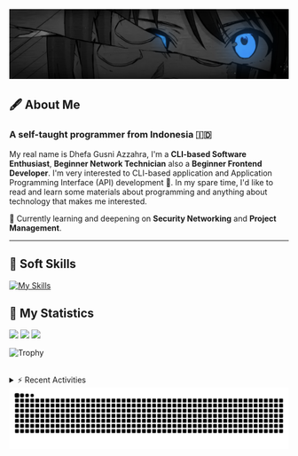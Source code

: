<!-- Header Badges -->
<!--
[![Profile Views](https://komarev.com/ghpvc/?username=mitsuki31&color=blue&label=PROFILE+VIEWS)](https://github.com/mitsuki31)

[![Follow](https://img.shields.io/twitter/url?url=https%3A%2F%2Ftwitter.com%2Fryuumitsuki31)](https://twitter.com/ryuumitsuki31)
-->

<!-- Header Banner -->
<!--
  ==========================  [ COPYRIGHT NOTICE ]  =========================
  - The header image was edited by me, but I do not own any copyright for the source image.
  - All copyrights are owned by their respective owners.
  - 
  - Character Name: 井芹 仁菜 / Nina Iseri (from Girls Band Cry「ガールズバンドクライ」anime)
  ===============================================================
-->
<img id="headerBanner" src="./images/headerBanner.png" height="auto"/>

## 🖋️ About Me
### A self-taught programmer from **Indonesia** 🇮🇩
My real name is Dhefa Gusni Azzahra, I'm a **CLI-based Software Enthusiast**,
**Beginner Network Technician** also a **Beginner Frontend Developer**. I'm very interested to CLI-based application and Application Programming Interface (API) development 🌲. In my spare time, I'd like to read and learn some materials about programming and anything about technology that makes me interested.

🌱 Currently learning and deepening on **Security Networking** and **Project Management**.

---

## 👾 Soft Skills

[![My Skills](https://skillicons.dev/icons?i=py,c,cpp,java,js,ts,css,sass,html,bash,arduino)](https://skillicons.dev)


## 🔭 My Statistics

<picture id="stats">
    <source 
            srcset="https://github-readme-stats.vercel.app/api?username=mitsuki31&show_icons=true&theme=tokyonight&include_all_commits=true&show_private=falsee&hide=stars"
            media="(prefers-color-scheme: dark)"
    />
    <source
            srcset="https://github-readme-stats.vercel.app/api?username=mitsuki31&show_icons=true&include_all_commits=true&show_private=false&hide=stars"
            media="(prefers-color-scheme: light), (prefers-color-scheme: no-preference)"
    />
    <img src="https://github-readme-stats.vercel.app/api?username=mitsuki31&show_icons=true&include_all_commits=true&show_private=false&hide=stars" />
</picture>

<picture id="top-langs">
    <source
            srcset="https://github-readme-stats.vercel.app/api/top-langs/?username=mitsuki31&layout=donut&theme=tokyonight&count_private=true&langs_count=10"
            media="(prefers-color-scheme: dark)"
    />
    <source
            srcset="https://github-readme-stats.vercel.app/api/top-langs/?username=mitsuki31&layout=donut&count_private=true&langs_count=10"
            media="(prefers-color-scheme: light), (prefers-color-scheme: no-preference)"
    />
    <img src="https://github-readme-stats.vercel.app/api/top-langs/?username=mitsuki31&layout=donut&langs_count=10&count_private=true" />
</picture>

<picture id="profile-summary">
    <source
            srcset="https://github-profile-summary-cards.vercel.app/api/cards/profile-details?username=mitsuki31&theme=tokyonight"
            media="(prefers-color-scheme: dark)"
    />
    <source
            srcset="https://github-profile-summary-cards.vercel.app/api/cards/profile-details?username=mitsuki31&theme=github"
            media="(prefers-color-scheme: light), (prefers-color-scheme: no-preference)"
    />
    <img src="https://github-profile-summary-cards.vercel.app/api/cards/profile-details?username=mitsuki31" />
</picture>

![Trophy](https://github-profile-trophy.vercel.app/?username=mitsuki31&theme=algolia&column=-1&rank=-C,-D&title=-Experience&no-bg=true)

<br/>


<details>
<summary>⚡ Recent Activities</summary>

<!--START_SECTION:activity-->
1. 🎉 Merged PR [#87](https://github.com/mitsuki31/ytmp3-js/pull/87) in [mitsuki31/ytmp3-js](https://github.com/mitsuki31/ytmp3-js)
2. 💪 Opened PR [#87](https://github.com/mitsuki31/ytmp3-js/pull/87) in [mitsuki31/ytmp3-js](https://github.com/mitsuki31/ytmp3-js)
3. 🚀 Published release [v2.0.0 Beta 1](https://github.com/mitsuki31/ytmp3-js/releases/tag/v2.0.0-b.1) in [mitsuki31/ytmp3-js](https://github.com/mitsuki31/ytmp3-js)
4. 🎉 Merged PR [#86](https://github.com/mitsuki31/ytmp3-js/pull/86) in [mitsuki31/ytmp3-js](https://github.com/mitsuki31/ytmp3-js)
5. 🗣 Commented on [#86](https://github.com/mitsuki31/ytmp3-js/pull/86#issuecomment-2581669243) in [mitsuki31/ytmp3-js](https://github.com/mitsuki31/ytmp3-js)
6. 💪 Opened PR [#86](https://github.com/mitsuki31/ytmp3-js/pull/86) in [mitsuki31/ytmp3-js](https://github.com/mitsuki31/ytmp3-js)
7. 🎉 Merged PR [#85](https://github.com/mitsuki31/ytmp3-js/pull/85) in [mitsuki31/ytmp3-js](https://github.com/mitsuki31/ytmp3-js)
8. 💪 Opened PR [#85](https://github.com/mitsuki31/ytmp3-js/pull/85) in [mitsuki31/ytmp3-js](https://github.com/mitsuki31/ytmp3-js)
9. 🎉 Merged PR [#84](https://github.com/mitsuki31/ytmp3-js/pull/84) in [mitsuki31/ytmp3-js](https://github.com/mitsuki31/ytmp3-js)
10. 💪 Opened PR [#84](https://github.com/mitsuki31/ytmp3-js/pull/84) in [mitsuki31/ytmp3-js](https://github.com/mitsuki31/ytmp3-js)
<!--END_SECTION:activity-->

</details>

<picture>
  <!-- For dark theme -->
  <source
    srcset="https://raw.githubusercontent.com/mitsuki31/mitsuki31/output/github-snake-dark.svg"
    media="(prefers-color-scheme: dark)"
  />
  <!-- For light theme -->
  <source
    srcset="https://raw.githubusercontent.com/mitsuki31/mitsuki31/output/github-snake.svg"
    media="(prefers-color-scheme: light)"
  />
  <!-- Default -->
  <img
    alt="GitHub Contribution Grid Snake"
    src="https://raw.githubusercontent.com/mitsuki31/mitsuki31/output/github-snake.svg"
  />
</picture>
